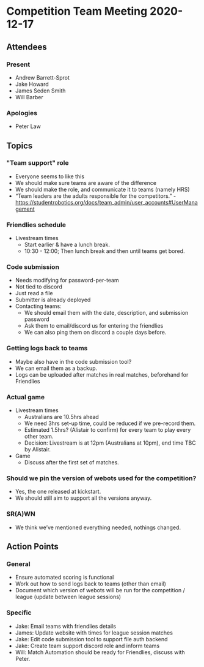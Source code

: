 # Competition Team Meeting 2020-12-17

## Attendees

### Present

- Andrew Barrett-Sprot
- Jake Howard
- James Seden Smith
- Will Barber

### Apologies

- Peter Law

## Topics

### "Team support" role

- Everyone seems to like this
- We should make sure teams are aware of the difference
- We should make the role, and communicate it to teams (namely HRS)
- “Team leaders are the adults responsible for the competitors.” - https://studentrobotics.org/docs/team_admin/user_accounts#UserManagement

### Friendlies schedule

- Livestream times
  - Start earlier & have a lunch break.
  - 10:30 - 12:00; Then lunch break and then until teams get bored.

### Code submission

- Needs modifying for password-per-team
- Not tied to discord
- Just read a file
- Submitter is already deployed
- Contacting teams:
  - We should email them with the date, description, and submission password
  - Ask them to email/discord us for entering the friendlies
  - We can also ping them on discord a couple days before.

### Getting logs back to teams

- Maybe also have in the code submission tool?
- We can email them as a backup.
- Logs can be uploaded after matches in real matches, beforehand for Friendlies

### Actual game

- Livestream times
  - Australians are 10.5hrs ahead
  - We need 3hrs set-up time, could be reduced if we pre-record them.
  - Estimated 1.5hrs? (Alistair to confirm) for every team to play every other team.
  - Decision: Livestream is at 12pm (Australians at 10pm), end time TBC by Alistair.
- Game
  - Discuss after the first set of matches.

### Should we pin the version of webots used for the competition?

- Yes, the one released at kickstart.
- We should still aim to support all the versions anyway.

### SR(A)WN

- We think we’ve mentioned everything needed, nothings changed.

## Action Points

### General

- Ensure automated scoring is functional
- Work out how to send logs back to teams (other than email)
- Document which version of webots will be run for the competition / league (update between league sessions)

### Specific

- Jake: Email teams with friendlies details
- James: Update website with times for league session matches
- Jake: Edit code submission tool to support file auth backend
- Jake: Create team support discord role and inform teams
- Will: Match Automation should be ready for Friendlies, discuss with Peter.
